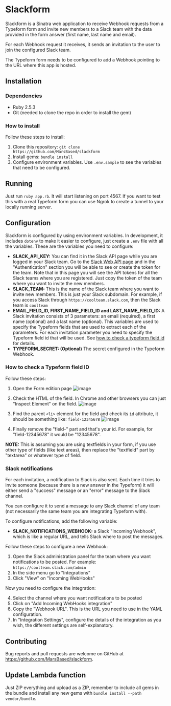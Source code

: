 # Slackform

Slackform is a Sinatra web application to receive Webhook requests from a Typeform form and invite new members to a Slack team with the data provided in the form answer (first name, last name and email).

For each Webhook request it receives, it sends an invitation to the user to join the configured Slack team.

The Typeform form needs to be configured to add a Webhook pointing to the URL where this app is hosted.

## Installation

### Dependencies

* Ruby 2.5.3
* Git (needed to clone the repo in order to install the gem)

### How to install

Follow these steps to install:

1. Clone this repository: ```git clone https://github.com/MarsBased/slackform```
2. Install gems: `bundle install`
3. Configure environment variables. Use `.env.sample` to see the variables that need to be configured.

## Running

Just run `ruby app.rb`. It will start listening on port 4567. If you want to test this with a real Typeform form you can use Ngrok to create a tunnel to your locally running server.

## Configuration

Slackform is configured by using environment variables. In development, it includes `dotenv` to make it easier to configure, just create a `.env` file with all the variables. These are the variables you need to configure:

- **SLACK_API_KEY:** You can find it in the Slack API page while you are logged in your Slack team. Go to the [Slack Web API page](https://api.slack.com/web) and in the "Authentication" section you will be able to see or create the token for the team. Note that in this page you will see the API tokens for all the Slack teams where you are registered. Just copy the token of the team where you want to invite the new members.
- **SLACK_TEAM:** This is the name of the Slack team where you want to invite new members. This is just your Slack subdomain. For example, if you access Slack through ```https://coolteam.slack.com```, then the Slack team is ```coolteam```
- **EMAIL_FIELD_ID, FIRST_NAME_FIELD_ID and LAST_NAME_FIELD_ID:** A Slack invitation consists of 3 parameters: an email (required), a first name (optional) and a last name (optional). This variables are used to specify the Typeform fields that are used to extract each of the parameters. For each invitation parameter you need to specify the Typeform field id that will be used. See [how to check a typeform field id](#how-to-check-a-typeform-field-id) for details.
- **TYPEFORM_SECRET: (Optional)** The secret configured in the Typeform Webhook.
### How to check a Typeform field ID

Follow these steps:

1. Open the Form edition page
![image](https://cloud.githubusercontent.com/assets/3403704/11236413/bb45c554-8dd9-11e5-8f03-9f3dbb611d30.png)

2. Check the HTML of the field. In Chrome and other browsers you can just "Inspect Element" on the field.
![image](https://cloud.githubusercontent.com/assets/3403704/11236582/f57f2340-8dda-11e5-8d56-65b039952910.png)

3. Find the parent ```<li>``` element for the field and check its ```id``` attribute, it should be something like: ```field-12345678```
![image](https://cloud.githubusercontent.com/assets/3403704/11236716/b2af6c68-8ddb-11e5-9e50-5782336e8cce.png)

4. Finally remove the "field-" part and that's your id. For example, for "field-12345678" it would be "12345678".

**NOTE:** This is assuming you are using textfields in your form, if you use other type of fields (like text areas), then replace the "textfield" part by "textarea" or whatever type of field.

### Slack notifications

For each invitation, a notification to Slack is also sent. Each time it tries to invite someone (because there is a new answer in the Typeform) it will either send a "success" message or an "error" message to the Slack channel.

You can configure it to send a message to any Slack channel of any team (not necessarily the same team you are integrating Typeform with).

To configure notifications, add the following variable:

- **SLACK_NOTIFICATIONS_WEBHOOK:** a Slack "Incoming Webhook", which is like a regular URL, and tells Slack where to post the messages.

Follow these steps to configure a new Webhook:

1. Open the Slack administration panel for the team where you want notifications to be posted. For example: ```https://coolteam.slack.com/admin```
2. In the side menu go to "Integrations"
3. Click "View" on "Incoming WebHooks"

Now you need to configure the integration:

4. Select the channel where you want notifications to be posted
5. Click on "Add Incoming WebHooks integration"
6. Copy the "Webhook URL". This is the URL you need to use in the YAML configuration.
7. In "Integration Settings", configure the details of the integration as you wish, the different settings are self-explanatory.

## Contributing

Bug reports and pull requests are welcome on GitHub at https://github.com/MarsBased/slackform.

## Update Lambda function

Just ZIP everything and upload as a ZIP, remember to include all gems in the bundle and install any new gems with `bundle install --path vendor/bundle`.
